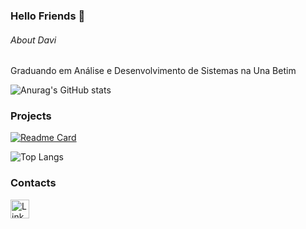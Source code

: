 ### Hello Friends 👋

###### About Davi

Graduando em Análise e Desenvolvimento de Sistemas na Una Betim


![Anurag's GitHub stats](https://github-readme-stats.vercel.app/api?username=diasdavizin&show_icons=true&theme=dark)
### Projects
[![Readme Card](https://github-readme-stats.vercel.app/api/pin/?username=diasdavizin&repo=TikTok-Clone-Project&theme=dark)](https://github.com/anuraghazra/github-readme-stats)


![Top Langs](https://github-readme-stats.vercel.app/api/top-langs/?username=diasdavizin&exclude_repo=TikTok-Clone-Project-readme-stats,anuraghazra.github.io&theme=dark)

### Contacts 
[<img src='https://img.shields.io/badge/LinkedIn-0077B5?style=for-the-badge&logo=linkedin&logoColor=white' alt='Linkedin' height='30'>](https://www.linkedin.com/in/davidiasads/)
